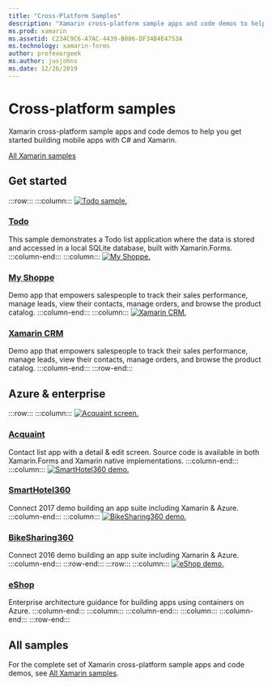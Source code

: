 ```yaml
---
title: "Cross-Platform Samples"
description: "Xamarin cross-platform sample apps and code demos to help you get started building mobile apps with C# and Xamarin."
ms.prod: xamarin
ms.assetid: C234C9C6-A7AC-4439-B086-DF34B4E4753A
ms.technology: xamarin-forms
author: profexorgeek
ms.author: jusjohns
ms.date: 12/26/2019
---
```


# Cross-platform samples

Xamarin cross-platform sample apps and code demos to help you get started building mobile apps with C# and Xamarin.

[All Xamarin samples](/samples/browse/?products=xamarin)

## Get started

:::row:::
    :::column:::
[![Todo sample.](images/todo.png)](/samples/xamarin/xamarin-forms-samples/todo/)

### [Todo](/samples/xamarin/xamarin-forms-samples/todo/)

This sample demonstrates a Todo list application where the data is stored and accessed in a local SQLite database, built with Xamarin.Forms.
    :::column-end:::
    :::column:::
[![My Shoppe.](images/myshoppe.png)](https://github.com/xamarinhq/app-myshoppe)

### [My Shoppe](https://github.com/xamarinhq/app-myshoppe)

Demo app that empowers salespeople to track their sales performance, manage leads, view their contacts, manage orders, and browse the product catalog.
    :::column-end:::
    :::column:::
[![Xamarin CRM.](images/crm.png)](https://github.com/xamarin/app-crm)

### [Xamarin CRM](https://github.com/xamarin/app-crm)

Demo app that empowers salespeople to track their sales performance, manage leads, view their contacts, manage orders, and browse the product catalog.
    :::column-end:::
:::row-end:::

## Azure & enterprise

:::row:::
    :::column:::
[![Acquaint screen.](images/acquaint.jpg)](https://github.com/xamarinhq/app-acquaint/)

### [Acquaint](https://github.com/xamarinhq/app-acquaint/)

Contact list app with a detail & edit screen. Source code is available in both Xamarin.Forms and Xamarin native implementations.
    :::column-end:::
    :::column:::
[![SmartHotel360 demo.](images/smarthotel360.png)](https://github.com/Microsoft/SmartHotel360-mobile-desktop-apps)

### [SmartHotel360](https://github.com/Microsoft/SmartHotel360-mobile-desktop-apps)

Connect 2017 demo building an app suite including Xamarin & Azure.
    :::column-end:::
    :::column:::
[![BikeSharing360 demo.](images/bikesharing360.png)](https://github.com/Microsoft/BikeSharing360_MobileApps)

### [BikeSharing360](https://github.com/Microsoft/BikeSharing360_MobileApps)

Connect 2016 demo building an app suite including Xamarin & Azure.
    :::column-end:::
:::row-end:::
:::row:::
    :::column:::
[![eShop demo.](images/eshop.png)](https://github.com/dotnet-architecture/eShopOnContainers/tree/dev/src/Mobile)

### [eShop](https://github.com/dotnet-architecture/eShopOnContainers/tree/dev/src/Mobile)

Enterprise architecture guidance for building apps using containers on Azure.
    :::column-end:::
    :::column:::
    :::column-end:::
    :::column:::
    :::column-end:::
:::row-end:::

## All samples

For the complete set of Xamarin cross-platform sample apps and code demos, see [All Xamarin samples](/samples/browse/?products=xamarin).